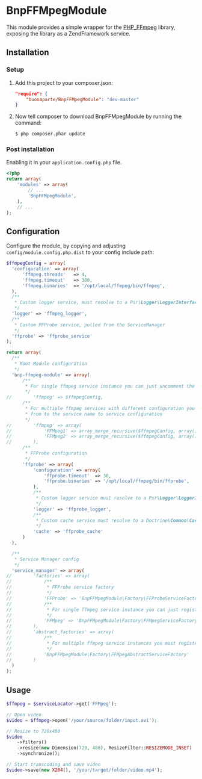 BnpFFMpegModule
===============

This module provides a simple wrapper for the [PHP_FFmpeg](https://github.com/alchemy-fr/PHP-FFmpeg) library,
exposing the library as a ZendFramework service.

Installation
------------

### Setup
1. Add this project to your composer.json:

    ``` json
    "require": {
        "buonaparte/BnpFFMpegModule": "dev-master"
    }
    ```

2. Now tell composer to download BnpFFMpegModule by running the command:

    ``` bash
    $ php composer.phar update
    ```

### Post installation

Enabling it in your `application.config.php` file.

``` php
<?php
return array(
    'modules' => array(
        // ...
        'BnpFFMpegModule',
    ),
    // ...
);
```


Configuration
-------------

Configure the module, by copying and adjusting `config/module.config.php.dist` to your config include path:

``` php
$ffmpegConfig = array(
  'configuration' => array(
      'ffmpeg.threads'   => 4,
      'ffmpeg.timeout'   => 300,
      'ffmpeg.binaries'  => '/opt/local/ffmpeg/bin/ffmpeg',
  ),
  /**
   * Custom logger service, must resolve to a Psr\Logger\LoggerInterface instance pulled from the ServiceManager
   */
  'logger' => 'ffmpeg_logger',
  /**
   * Custom FFProbe service, pulled from the ServiceManager
   */
  'ffprobe' => 'ffprobe_service'
);

return array(
  /**
   * Root Module configuration
   */
  'bnp-ffmpeg-module' => array(
      /**
       * For single ffmpeg service instance you can just uncomment the bellow line
       */
//        'ffmpeg' => $ffmpegConfig,
      /**
       * For multiple ffmpeg services with different configuration you will specify them in an array,
       * from to the service name to service configuration
       */
//        'ffmpeg' => array(
//            'FFMpeg1' => array_merge_recursive($ffmpegConfig, array()),
//            'FFMpeg2' => array_merge_recursive($ffmpegConfig, array()),
//        ),
      /**
       * FFProbe configuration
       */
      'ffprobe' => array(
          'configuration' => array(
              'ffprobe.timeout'  => 30,
              'ffprobe.binaries' => '/opt/local/ffmpeg/bin/ffprobe',
          ),
          /**
           * Custom logger service must resolve to a Psr\Logger\LoggerInterface instance pulled from the ServiceManager
           */
          'logger' => 'ffprobe_logger',
          /**
           * Custom cache service must resolve to a Doctrine\Common\Cache\Cache instance pulled from the ServiceManager
           */
          'cache' => 'ffprobe_cache'
      )
  ),

  /**
   * Service Manager config
   */
  'service_manager' => array(
//        'factories' => array(
//            /**
//             * FFProbe service factory
//             */
//            'FFProbe' => 'BnpFFMpegModule\Factory\FFProbeServiceFactory',
//            /**
//             * For single ffmpeg service instance you can just register the factory for the service name
//             */
//            'FFMpeg' => 'BnpFFMpegModule\Factory\FFMpegServiceFactory'
//        ),
//        'abstract_factories' => array(
//            /**
//             * For multiple ffmpeg service instances you must register the FFMpeg abstract factory
//             */
//            'BnpFFMpegModule\Factory\FFMpegAbstractServiceFactory'
//        )
  )
);
```

Usage
-----

```php
$ffmpeg = $serviceLocator->get('FFMpeg');

// Open video
$video = $ffmpeg->open('/your/source/folder/input.avi');

// Resize to 720x480
$video
    ->filters()
    ->resize(new Dimension(720, 480), ResizeFilter::RESIZEMODE_INSET)
    ->synchronize();

// Start transcoding and save video
$video->save(new X264(), '/your/target/folder/video.mp4');
```
